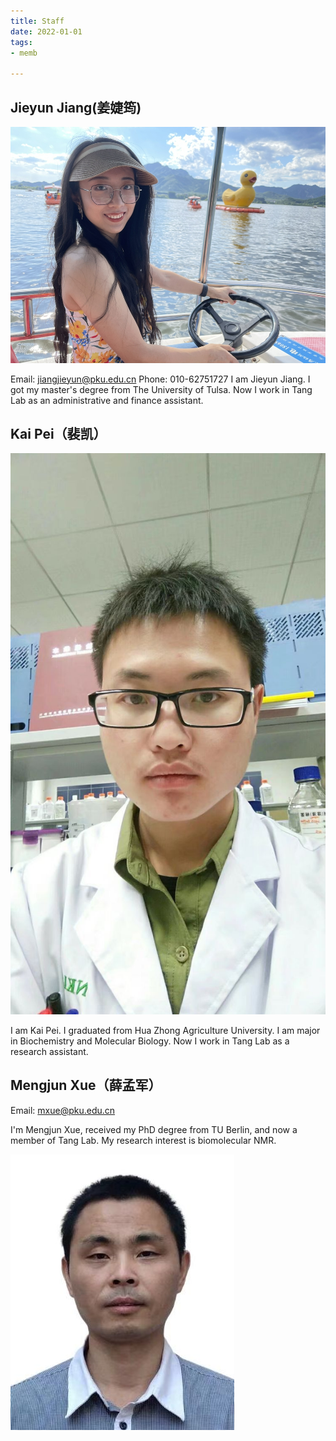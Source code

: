 ```yaml
---
title: Staff
date: 2022-01-01
tags:
- memb

---
```




## Jieyun Jiang(姜婕筠)

![姜婕筠](https://raw.githubusercontent.com/DF-Master/yidapicbed/main/markdown/20210903111525.jpg)

Email: jiangjieyun@pku.edu.cn 
Phone: 010-62751727
I am Jieyun Jiang. I got my master's degree from The University of Tulsa. Now I work in Tang Lab as an administrative and finance assistant.

<!--more-->

## Kai Pei（裴凯）

![裴凯](https://raw.githubusercontent.com/DF-Master/yidapicbed/main/202203221716519.jpg)

I am Kai Pei. I graduated from Hua Zhong Agriculture University. I am major in Biochemistry and Molecular Biology. Now I work in Tang Lab as a research assistant.

## Mengjun Xue（薛孟军）

Email: mxue@pku.edu.cn

I'm Mengjun Xue, received my PhD degree from TU Berlin, and now a member of Tang Lab. My research interest is biomolecular NMR.

![薛孟军](https://raw.githubusercontent.com/DF-Master/yidapicbed/main/202203081235243.png)